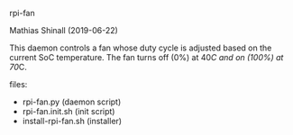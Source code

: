 rpi-fan

Mathias Shinall (2019-06-22)

This daemon controls a fan whose duty cycle is adjusted based on the current SoC temperature.
The fan turns off (0%) at 40*C and on (100%) at 70*C.

files:
- rpi-fan.py (daemon script)
- rpi-fan.init.sh (init script)
- install-rpi-fan.sh (installer)
